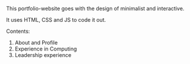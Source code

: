 This portfolio-website goes with the design of minimalist and interactive. 

It uses HTML, CSS and JS to code it out. 

Contents: 
1. About and Profile
2. Experience in Computing
3. Leadership experience 
